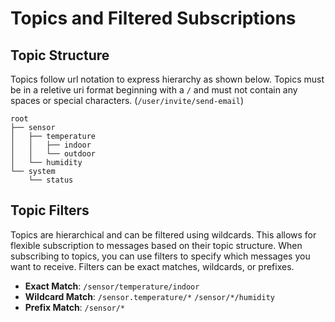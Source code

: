 # Topics and Filtered Subscriptions

## Topic Structure

Topics follow url notation to express hierarchy as shown below.
Topics must be in a reletive uri format beginning with a `/` and
must not contain any spaces or special characters. (`/user/invite/send-email`)

```
root
├── sensor
│   ├── temperature
│   │   ├── indoor
│   │   └── outdoor
│   └── humidity
└── system
    └── status
```

## Topic Filters
Topics are hierarchical and can be filtered using wildcards.
This allows for flexible subscription to messages based on their topic structure.
When subscribing to topics, you can use filters to specify which messages you want to receive.
Filters can be exact matches, wildcards, or prefixes.

- **Exact Match**: `/sensor/temperature/indoor`
- **Wildcard Match**: `/sensor.temperature/*` `/sensor/*/humidity`
- **Prefix Match**: `/sensor/*`
